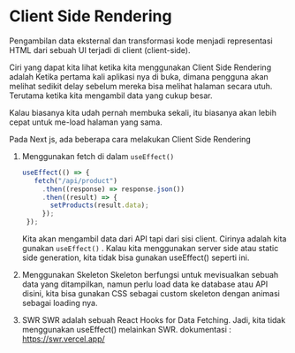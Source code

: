 # Client Side Rendering
  Pengambilan data eksternal dan transformasi kode menjadi representasi HTML dari sebuah UI terjadi di client (client-side).

  Ciri yang dapat kita lihat ketika kita menggunakan Client Side Rendering adalah Ketika pertama kali aplikasi nya di buka, dimana pengguna akan melihat sedikit delay sebelum mereka bisa melihat halaman secara utuh. Terutama ketika kita mengambil data yang cukup besar.

  Kalau biasanya kita udah pernah membuka sekali, itu biasanya akan lebih cepat untuk me-load halaman yang sama.
  
  Pada Next js, ada beberapa cara melakukan Client Side Rendering

  1. Menggunakan fetch di dalam `useEffect()`
       ```javascript
       useEffect(() => {
          fetch("/api/product")
            .then((response) => response.json())
            .then((result) => {
              setProducts(result.data);
            });
        });
      ```
      
      Kita akan mengambil data dari API tapi dari sisi client. Cirinya adalah kita gunakan `useEffect()` . Kalau kita menggunakan server side atau static side generation, kita tidak bisa gunakan useEffect() seperti ini.

  2. Menggunakan Skeleton
    Skeleton berfungsi untuk mevisualkan sebuah data yang ditampilkan, namun perlu load data ke database atau API
    disini, kita bisa gunakan CSS sebagai custom skeleton dengan animasi sebagai loading nya.
  
  3. SWR
    SWR adalah sebuah React Hooks for Data Fetching. Jadi, kita tidak menggunakan useEffect() melainkan SWR.
    dokumentasi : https://swr.vercel.app/

    

